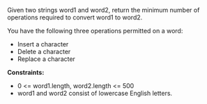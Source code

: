 Given two strings word1 and word2, return the minimum number of operations required to convert word1 to word2.

You have the following three operations permitted on a word:
- Insert a character
- Delete a character
- Replace a character

**Constraints:**
- 0 <= word1.length, word2.length <= 500
- word1 and word2 consist of lowercase English letters.
